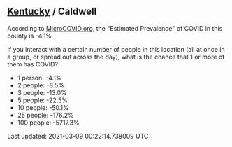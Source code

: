 
## [Kentucky](/united-states/kentucky) / Caldwell

According to [MicroCOVID.org](http://microcovid.org),
the "Estimated Prevalence" of COVID in this county is -4.1%

If you interact with a certain number of people in this location
(all at once in a group, or spread out across the day), what is the chance that
1 or more of them has COVID?

- 1 person: -4.1%
- 2 people: -8.5%
- 3 people: -13.0%
- 5 people: -22.5%
- 10 people: -50.1%
- 25 people: -176.2%
- 100 people: -5717.3%

Last updated: 2021-03-09 00:22:14.738009 UTC
